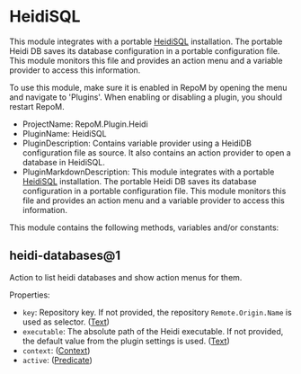 # HeidiSQL

This module integrates with a portable [HeidiSQL](https://www.heidisql.com/)  installation. The portable Heidi DB saves its database configuration in a portable configuration file. This module monitors this file and provides an action menu and a variable provider to access this information.

To use this module, make sure it is enabled in RepoM by opening the menu and navigate to 'Plugins'. When enabling or disabling a plugin, you should restart RepoM.

- ProjectName: RepoM.Plugin.Heidi
- PluginName: HeidiSQL
- PluginDescription: Contains variable provider using a HeidiDB configuration file as source. It also contains an action provider to open a database in HeidiSQL.
- PluginMarkdownDescription: This module integrates with a portable [HeidiSQL](https://www.heidisql.com/)  installation. The portable Heidi DB saves its database configuration in a portable configuration file. This module monitors this file and provides an action menu and a variable provider to access this information.

This module contains the following methods, variables and/or constants:

## heidi-databases@1

Action to list heidi databases and show action menus for them.

Properties:

- `key`: Repository key.
If not provided, the repository `Remote.Origin.Name` is used as selector. ([Text](https://this-is.com/Text))
- `executable`: The absolute path of the Heidi executable. If not provided, the default value from the plugin settings is used. ([Text](https://this-is.com/Text))
- `context`:  ([Context](https://this-is.com/Context))
- `active`:  ([Predicate](https://this-is.com/Predicate))
